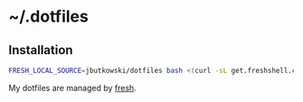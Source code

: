 # ~/.dotfiles

## Installation

``` sh
FRESH_LOCAL_SOURCE=jbutkowski/dotfiles bash <(curl -sL get.freshshell.com)
```

My dotfiles are managed by [fresh].

[fresh]: http://freshshell.com
